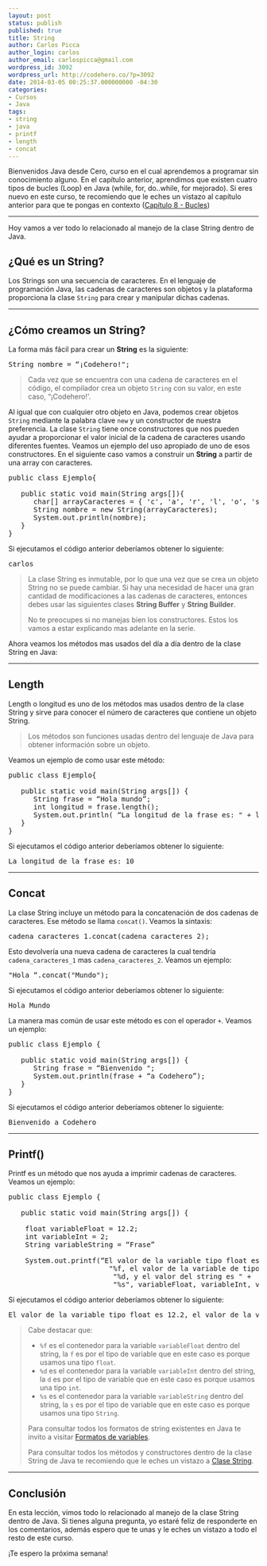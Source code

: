 ```yaml
---
layout: post
status: publish
published: true
title: String
author: Carlos Picca
author_login: carlos
author_email: carlospicca@gmail.com
wordpress_id: 3092
wordpress_url: http://codehero.co/?p=3092
date: 2014-03-05 00:25:37.000000000 -04:30
categories:
- Cursos
- Java
tags:
- string
- java
- printf
- length
- concat
---
```

<p>Bienvenidos Java desde Cero, curso en el cual aprendemos a programar sin conocimiento alguno. En el capítulo anterior, aprendimos que existen cuatro tipos de bucles (Loop) en Java (while, for, do..while, for mejorado). Si eres nuevo en este curso, te recomiendo que le eches un vistazo al capítulo anterior para que te pongas en contexto (<a href="http://codehero.co/java-desde-cero-bucles/">Capítulo 8 - Bucles</a>)</p>

<hr />

<p>Hoy vamos a ver todo lo relacionado al manejo de la clase String dentro de Java.</p>

<h2>¿Qué es un String?</h2>

<p>Los Strings son una secuencia de caracteres. En el lenguaje de programación Java, las cadenas de caracteres son objetos y la plataforma proporciona la clase <code>String</code> para crear y manipular dichas cadenas.</p>

<hr />

<h2>¿Cómo creamos un String?</h2>

<p>La forma más fácil para crear un <strong>String</strong> es la siguiente:</p>

<pre lang=‘java’>
String nombre = “¡Codehero!";
</pre>

<blockquote>
  <p>Cada vez que se encuentra con una cadena de caracteres en el código, el compilador crea un objeto <code>String</code> con su valor, en este caso, “¡Codehero!'.</p>
</blockquote>

<p>Al igual que con cualquier otro objeto en Java, podemos crear objetos <code>String</code> mediante la palabra clave <code>new</code> y un constructor de nuestra preferencia. La clase <code>String</code> tiene once constructores que nos pueden ayudar a proporcionar el valor inicial de la cadena de caracteres usando diferentes fuentes. Veamos un ejemplo del uso apropiado de uno de esos constructores. En el siguiente caso vamos a construir un <strong>String</strong> a partir de una array con caracteres.</p>

<pre lang=‘java’>
public class Ejemplo{

   public static void main(String args[]){
      char[] arrayCaracteres = { 'c', 'a', 'r', 'l', 'o', 's'};
      String nombre = new String(arrayCaracteres);  
      System.out.println(nombre);
   }
}
</pre>

<p>Si ejecutamos el código anterior deberíamos obtener lo siguiente:</p>

<pre>
carlos
</pre>

<blockquote>
  <p>La clase String es inmutable, por lo que una vez que se crea un objeto String no se puede cambiar. Si hay una necesidad de hacer una gran cantidad de modificaciones a las cadenas de caracteres, entonces debes usar las siguientes clases <strong>String Buffer</strong> y <strong>String Builder</strong>.</p>
  
  <p>No te preocupes si no manejas bien los constructores. Estos los vamos a estar explicando mas adelante en la serie.</p>
</blockquote>

<p>Ahora veamos los métodos mas usados del día a día dentro de la clase String en Java:</p>

<hr />

<h2>Length</h2>

<p>Length o longitud es uno de los métodos mas usados dentro de la clase String y sirve para conocer el número de caracteres que contiene un objeto String.</p>

<blockquote>
  <p>Los métodos son funciones usadas dentro del lenguaje de Java para obtener información sobre un objeto.</p>
</blockquote>

<p>Veamos un ejemplo de como usar este método:</p>

<pre lang=‘java’>
public class Ejemplo{

   public static void main(String args[]) {
      String frase = “Hola mundo”;
      int longitud = frase.length();
      System.out.println( “La longitud de la frase es: " + longitud );
   }
}
</pre>

<p>Si ejecutamos el código anterior deberíamos obtener lo siguiente:</p>

<pre>
La longitud de la frase es: 10
</pre>

<hr />

<h2>Concat</h2>

<p>La clase String incluye un método para la concatenación de dos cadenas de caracteres. Ese método se llama <code>concat()</code>. Veamos la sintaxis:</p>

<pre lang=‘java’>
cadena_caracteres_1.concat(cadena_caracteres_2);
</pre>

<p>Esto devolvería una nueva cadena de caracteres la cual tendría <code>cadena_caracteres_1</code> mas <code>cadena_caracteres_2</code>. Veamos un ejemplo:</p>

<pre lang=‘java’>
"Hola “.concat("Mundo");
</pre>

<p>Si ejecutamos el código anterior deberíamos obtener lo siguiente:</p>

<pre>
Hola Mundo
</pre>

<p>La manera mas común de usar este método es con el operador <code>+</code>. Veamos un ejemplo:</p>

<pre lang=‘java’>
public class Ejemplo {

   public static void main(String args[]) {
      String frase = “Bienvenido ";
      System.out.println(frase + “a Codehero”);
   }
}
</pre>

<p>Si ejecutamos el código anterior deberíamos obtener lo siguiente:</p>

<pre>
Bienvenido a Codehero
</pre>

<hr />

<h2>Printf()</h2>

<p>Printf es un método que nos ayuda a imprimir cadenas de caracteres. Veamos un ejemplo:</p>

<pre lang=‘java’>
public class Ejemplo {

   public static void main(String args[]) {
    
    float variableFloat = 12.2;
    int variableInt = 2;
    String variableString = “Frase”

    System.out.printf(“El valor de la variable tipo float es " +
                        "%f, el valor de la variable de tipo integer es " +
                         "%d, y el valor del string es " +
                         "%s", variableFloat, variableInt, variableString);
</pre>

<p>Si ejecutamos el código anterior deberíamos obtener lo siguiente:</p>

<pre>
El valor de la variable tipo float es 12.2, el valor de la variable de tipo integer es 2, y el valor del string es frase
</pre>

<blockquote>
  <p>Cabe destacar que:</p>
  
  <ul>
  <li><code>%f</code> es el contenedor para la variable <code>variableFloat</code> dentro del string, la <code>f</code> es por el tipo de variable que en este caso es porque usamos una tipo <code>float</code>. </li>
  <li><code>%d</code> es el contenedor para la variable <code>variableInt</code> dentro del string, la <code>d</code> es por el tipo de variable que en este caso es porque usamos una tipo <code>int</code>. </li>
  <li><code>%s</code> es el contenedor para la variable <code>variableString</code> dentro del string, la <code>s</code> es por el tipo de variable que en este caso es porque usamos una tipo <code>String</code>. </li>
  </ul>
  
  <p>Para consultar todos los formatos de string existentes en Java te invito a visitar <a href="http://docs.oracle.com/javase/tutorial/java/data/numberformat.html">Formatos de variables</a>.</p>
  
  <p>Para consultar todos los métodos y constructores dentro de la clase String de Java te recomiendo que le eches un vistazo a <a href="http://docs.oracle.com/javase/7/docs/api/java/lang/String.html">Clase String</a>.</p>
</blockquote>

<hr />

<h2>Conclusión</h2>

<p>En esta lección, vimos todo lo relacionado al manejo de la clase String dentro de Java. Si tienes alguna pregunta, yo estaré feliz de responderte en los comentarios, además espero que te unas y le eches un vistazo a todo el resto de este curso.</p>

<p>¡Te espero la próxima semana!</p>
